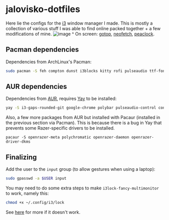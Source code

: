 # jalovisko-dotfiles
Here lie the configs for the [i3](https://github.com/i3/i3) window manager I made. This is mostly a collection of various stuff I was able to find online packed together + a few modifications of mine.
![image](https://user-images.githubusercontent.com/22379984/126691068-d14630b7-9d66-4e78-adbd-a554d7d03d0a.png)
^ On screen: [gotop](https://github.com/cjbassi/gotop), [neofetch](https://github.com/dylanaraps/neofetch.git), [peaclock](https://github.com/octobanana/peaclock).


## Pacman dependencies
Dependencies from ArchLinux's Pacman:
```bash
sudo pacman -S feh compton dunst i3blocks kitty rofi pulseaudio ttf-font-awesome pacaur flameshot gnome-keyring imagemagick gawk util-linux wmctrl scrot
```
## AUR dependencies
Dependencies from [AUR](https://aur.archlinux.org/), requires [Yay](https://github.com/Jguer/yay) to be installed:
```bash
yay -S i3-gaps-rounded-git google-chrome polybar pulseaudio-control consolas-font ttf-material-icons-git picom-git pacaur libinput-gestures i3lock-color-git i3lock-fancy-multimonitor
```
Also, a few more packages from AUR but installed with Pacaur (installed in the previous section via Pacman). This is because there is a bug in Yay that prevents some Razer-specific drivers to be installed.
```
pacaur -S openrazer-meta polychromatic openrazer-daemon openrazer-driver-dkms
```

## Finalizing
Add the user to the `input` group (to allow gestures when using a laptop):
```bash
sudo gpasswd -a $USER input
```

You may need to do some extra steps to make `i3lock-fancy-multimonitor` to
work, namely this:
```bash
chmod +x ~/.config/i3/lock
```
See [here](https://github.com/guimeira/i3lock-fancy-multimonitor) for more if
it doesn't work.
